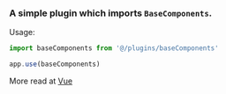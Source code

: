 ###  A simple plugin which imports `BaseComponents`.

Usage:
```js
import baseComponents from '@/plugins/baseComponents'

app.use(baseComponents)
```
More read at [Vue](https://v2.vuejs.org/v2/guide/components-registration.html)
